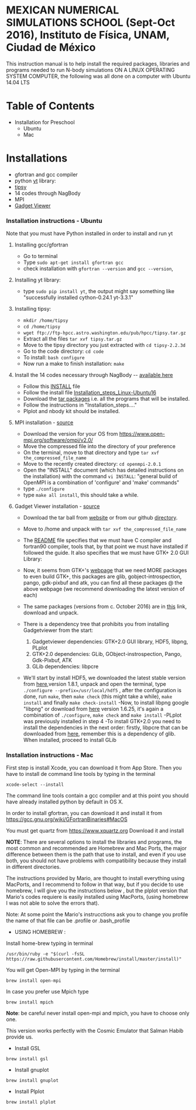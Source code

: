 # MEXICAN NUMERICAL SIMULATIONS SCHOOL (Sept-Oct 2016), Instituto de Física, UNAM, Ciudad de México

This instruction manual is to help install the required packages, libraries and programs needed to run N-body
   simulations ON A LINUX OPERATING SYSTEM COMPUTER, the following was all done on a computer with Ubuntu 14.04 LTS
   
# Table of Contents

  * Installation for Preschool
 	* Ubuntu
 	* Mac

# Installations

 - gfortran and gcc compiler
 - python [yt]( http://yt-project.org/) library:
 - [tipsy](http://www-hpcc.astro.washington.edu/tools/tipsy/tipsy.html)
 - 14 codes through NagBody 
 - MPI
 - [Gadget Viewer](http://astro.dur.ac.uk/~jch/gadgetviewer/index.html)

### Installation instructions - Ubuntu

Note that you must have Python installed in order to install and run yt

   1. Installing gcc/gfortran
      - Go to terminal
      - Type `sudo apt-get install gfortran gcc`
      - check installation with `gfortran --version` and `gcc --version`, 

   2. Installing yt library:
      - type `sudo pip install yt`, the output might say something like "successfully installed cython-0.24.1 yt-3.3.1"

   3. Installing tipsy:
      - `mkdir /home/tipsy`
      - `cd /home/tipsy`
      - `wget ftp://ftp-hpcc.astro.washington.edu/pub/hpcc/tipsy.tar.gz`
      - Extract all the files 
      		`tar xvf tipsy.tar.gz`
      - Move to the tipsy directory you just extracted with 
      		`cd tipsy-2.2.3d`
      - Go to the code directory:
      	    `cd code`
      - To install: 
      		`bash configure`
      - Now run a make to finish installation: 
      		`make`
      
   4. Install the 14 codes necessary through NagBody -- [available here](https://www.dropbox.com/sh/wvh6vthsv13jia6/AAC3ZyOQNrHDgmdZgVwIM1O9a/Codes?dl=0)
   
      -  Follow this [INSTALL](https://github.com/FavioVazquez/MexicanNumericalSimulationSchool/blob/master/preschool/MarioNagBodyCodes/INSTALL) file
      - Follow the install file [Installation_steps_Linux-Ubuntu16](https://github.com/FavioVazquez/MexicanNumericalSimulationSchool/blob/master/preschool/MarioNagBodyCodes/Installation_steps_Linux-Ubuntu16)
      - Download the [tar packages](https://github.com/FavioVazquez/MexicanNumericalSimulationSchool/tree/master/preschool/MarioNagBodyCodes/zip)  i.e. all the programs that will be installed.
      - Follow the instructions in "Installation_steps...." 
      - Plplot and nbody kit should be installed.

   5. MPI installation - [source](https://www.open-mpi.org/)
   
      - Download the version for your OS from
      		https://www.open-mpi.org/software/ompi/v2.0/
      - Move the compressed file into the directory of your preference
      - On the terminal, move to that directory and type 
      		`tar xvf the_compressed_file_name`
      - Move to the recently created directory: `cd openmpi-2.0.1`
      - Open the "INSTALL" document (which has detailed instructions on the installation) with the command `vi INSTALL`: "general build of OpenMPI is a combination of 'configure' and 'make' commands"
      - type `./configure`
      - type `make all install`, this should take a while.
      
   6. Gadget Viewer installation - [source](http://astro.dur.ac.uk/~jch/gadgetviewer/index.html)
      - Download the tar ball from [website](http://astro.dur.ac.uk/~jch/gadgetviewer/index.html) or from our github [directory](https://github.com/FavioVazquez/MexicanNumericalSimulationSchool/blob/master/preschool/gadgetfileviewer/gadgetviewer-1.0.6.tar.gz).
      - Move to /home and unpack with `tar xvf the_compressed_file_name`
      - The [README](https://github.com/FavioVazquez/MexicanNumericalSimulationSchool/blob/master/preschool/gadgetfileviewer/README) file specifies that we must have C compiler and fortran90 compiler, tools that, by that point we must have installed if followed the guide. It also specifies that we must have GTK+ 2.0 GUI Library:
      - Now, it seems from GTK+'s [webpage](http://www.gtk.org/download/linux.php) that we need MORE packages to even build GTK+, this packages are glib, gobject-introspection, pango, gdk-pixbuf and atk, you can find all these packages @ the above webpage (we recommend downloading the latest version of each)
      - The same packages (versions from c. October 2016) are in [this]() link, download and unpack.
      - There is a dependency tree that prohibits you from installing Gadgetviewer from the start:
         1. Gadgetviewer dependencies: GTK+2.0 GUI library, HDF5, libpng, PLplot
         2. GTK+2.0 dependencies: GLib, GObject-instrospection, Pango, Gdk-Pixbuf, ATK
         3. GLib dependencies: libpcre
         
      - We'll start by install HDF5, we downloaded the latest stable version from [here](https://launchpad.net/ubuntu/xenial/+source/hdf5),version 1.8.1, unpack and open the terminal, type  `./configure --prefix=/usr/local/hdf5` , after the configuration is done, run `make`, then `make check` (this might take a while), `make install` and finally `make check-install`
      -Now, to install libpng google "libpng" or download from [here](https://sourceforge.net/projects/libpng/files/libpng16/1.6.25/libpng-1.6.25.tar.gz/download) version 1.6.25, it's again a combination of `./configure`, `make check` and `make install`
      -PLplot was previously installed in step 4
      -To install GTK+2.0 you need to install the dependencies in the next order: firstly, libpcre that can be downloaded from [here](https://sourceforge.net/projects/pcre/?source=typ_redirect), remember this is a dependency of glib. When installed, proceed to install GLib
      
      
### Installation instructions - Mac

First step is install Xcode, you can download it from App Store.
Then you have to install de command line tools by typing in the terminal 

```
xcode-select --install
```

The command line tools contain a gcc compiler and at this point you should have already installed python by default in OS X.

In order to install gfortran, you can download it and install it  from 
https://gcc.gnu.org/wiki/GFortranBinaries#MacOS

You must get quartz from
https://www.xquartz.org
Download it and install 

**NOTE**: There are several options to install the libraries and programs, the most common and recommended are Homebrew and Mac Ports, the major difference between them is the path that use to install, and even if you use both, you should not have problems with compatibility because they install in different directories. 

The instructions provided by Mario, are thought to install everything using MacPorts, and I recommend to follow in that way, but if you decide to use homebrew, I will give you the instructions below , but the plplot version that Mario's codes requiere is easily installed using MacPorts, (using homebrew I was not able to solve the errors that).

Note: At some point the Mario's instrucctions ask you to change you profile the name of that file can be .profile or .bash_profile

- USING HOMEBREW :

Install home-brew typing in terminal

```
/usr/bin/ruby -e "$(curl -fsSL https://raw.githubusercontent.com/Homebrew/install/master/install)"
```

You will get Open-MPI by typing in the terminal

```
brew install open-mpi
```

In case you prefer use Mpich type

```
brew install mpich
```

**Note**: be careful never install open-mpi and mpich, you have to choose only one.

This version works perfectly with the Cosmic Emulator that Salman Habib provide us. 

- Install GSL

```
brew install gsl
```
- Install gnuplot

```
brew install gnuplot
```

- Install Plplot

```
brew install plplot
```    
